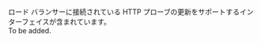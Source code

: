 <Namespace Name="Microsoft.Azure.Management.Network.Fluent.LoadBalancerHttpProbe.Update">
  <Docs>
    <summary>ロード バランサーに接続されている HTTP プローブの更新をサポートするインターフェイスが含まれています。</summary> 
    <remarks>To be added.</remarks>
  </Docs>
</Namespace>

